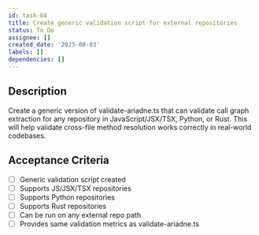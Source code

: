 ```yaml
---
id: task-84
title: Create generic validation script for external repositories
status: To Do
assignee: []
created_date: '2025-08-03'
labels: []
dependencies: []
---
```


## Description

Create a generic version of validate-ariadne.ts that can validate call graph extraction for any repository in JavaScript/JSX/TSX, Python, or Rust. This will help validate cross-file method resolution works correctly in real-world codebases.

## Acceptance Criteria

- [ ] Generic validation script created
- [ ] Supports JS/JSX/TSX repositories
- [ ] Supports Python repositories
- [ ] Supports Rust repositories
- [ ] Can be run on any external repo path
- [ ] Provides same validation metrics as validate-ariadne.ts
